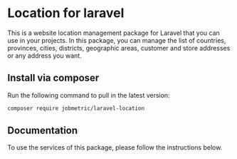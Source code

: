 # Location for laravel

This is a website location management package for Laravel that you can use in your projects.
In this package, you can manage the list of countries, provinces, cities, districts, geographic areas, customer and store addresses or any address you want.

## Install via composer

Run the following command to pull in the latest version:
```bash
composer require jobmetric/laravel-location
```

## Documentation

To use the services of this package, please follow the instructions below.
